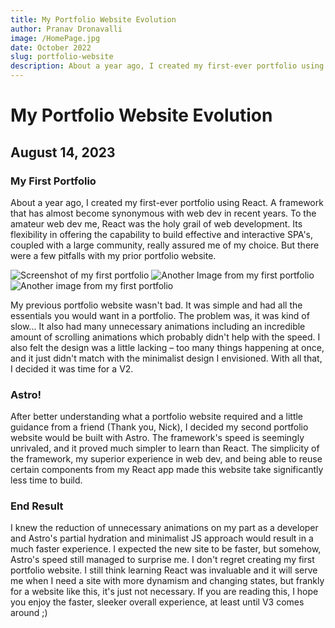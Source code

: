 ```yaml
---
title: My Portfolio Website Evolution
author: Pranav Dronavalli
image: /HomePage.jpg
date: October 2022
slug: portfolio-website
description: About a year ago, I created my first-ever portfolio using React. A framework that has almost become synonymous with web dev in recent years. To the amateur web dev me, React was the holy grail of web development. Its flexibility
---
```


# My Portfolio Website Evolution

## August 14, 2023

### My First Portfolio
About a year ago, I created my first-ever portfolio using React. A framework that has almost become synonymous with web dev in recent years. To the amateur web dev me, React was the holy grail of web development. Its flexibility in offering the capability to build effective and interactive SPA's, coupled with a large community, really assured me of my choice. But there were a few pitfalls with my prior portfolio website.

![Screenshot of my first portfolio](/HomePage.jpg)
![Another Image from my first portfolio](/BlogLanding.jpg)
![Another image from my first portfolio](/Blog.jpg)

My previous portfolio website wasn't bad. It was simple and had all the essentials you would want in a portfolio. The problem was, it was kind of slow... It also had many unnecessary animations including an incredible amount of scrolling animations which probably didn't help with the speed. I also felt the design was a little lacking – too many things happening at once, and it just didn't match with the minimalist design I envisioned. With all that, I decided it was time for a V2.

### Astro!
After better understanding what a portfolio website required and a little guidance from a friend (Thank you, Nick), I decided my second portfolio website would be built with Astro. The framework's speed is seemingly unrivaled, and it proved much simpler to learn than React. The simplicity of the framework, my superior experience in web dev, and being able to reuse certain components from my React app made this website take significantly less time to build.

### End Result
I knew the reduction of unnecessary animations on my part as a developer and Astro's partial hydration and minimalist JS approach would result in a much faster experience. I expected the new site to be faster, but somehow, Astro's speed still managed to surprise me. I don't regret creating my first portfolio website. I still think learning React was invaluable and it will serve me when I need a site with more dynamism and changing states, but frankly for a website like this, it's just not necessary. If you are reading this, I hope you enjoy the faster, sleeker overall experience, at least until V3 comes around ;)
